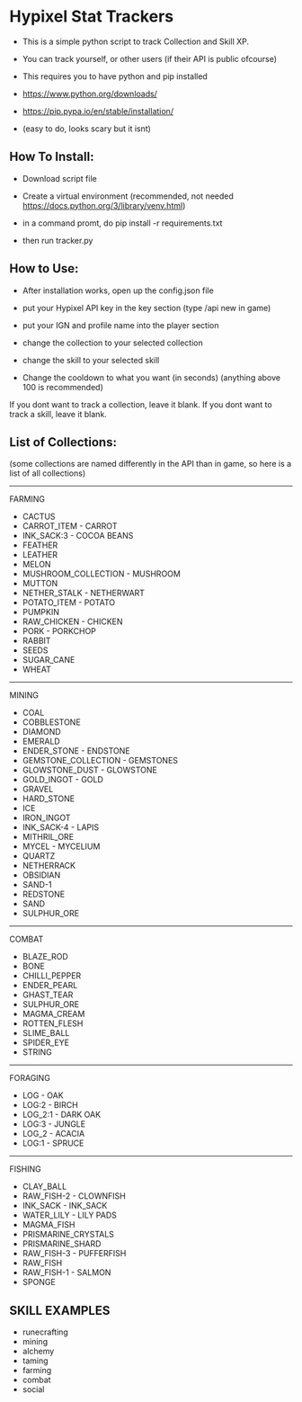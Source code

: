# Hypixel Stat Trackers


- This is a simple python script to track Collection and Skill XP.
- You can track yourself, or other users (if their API is public ofcourse)



- This requires you to have python and pip installed
- https://www.python.org/downloads/
- https://pip.pypa.io/en/stable/installation/
- (easy to do, looks scary but it isnt)

## How To Install:

- Download script file

- Create a virtual environment (recommended, not needed https://docs.python.org/3/library/venv.html)

- in a command promt, do
pip install -r requirements.txt

- then run 
tracker.py

## How to Use:
- After installation works, open up the config.json file

- put your Hypixel API key in the key section (type /api new in game)

- put your IGN and profile name into the player section

- change the collection to your selected collection

- change the skill to your selected skill

- Change the cooldown to what you want (in seconds) (anything above 100 is recommended)

If you dont want to track a collection, leave it blank.
If you dont want to track a skill, leave it blank.


## List of Collections:

(some collections are named differently in the API than in game, so here is a list of all collections)

----------------
FARMING

- CACTUS
- CARROT_ITEM - CARROT
- INK_SACK:3 - COCOA BEANS
- FEATHER
- LEATHER
- MELON
- MUSHROOM_COLLECTION - MUSHROOM
- MUTTON
- NETHER_STALK - NETHERWART
- POTATO_ITEM - POTATO
- PUMPKIN
- RAW_CHICKEN - CHICKEN
- PORK - PORKCHOP
- RABBIT
- SEEDS
- SUGAR_CANE
- WHEAT 
----------------
MINING

- COAL
- COBBLESTONE
- DIAMOND
- EMERALD
- ENDER_STONE - ENDSTONE 
- GEMSTONE_COLLECTION - GEMSTONES
- GLOWSTONE_DUST - GLOWSTONE 
- GOLD_INGOT - GOLD
- GRAVEL
- HARD_STONE 
- ICE
- IRON_INGOT
- INK_SACK-4 - LAPIS
- MITHRIL_ORE
- MYCEL - MYCELIUM 
- QUARTZ
- NETHERRACK
- OBSIDIAN
- SAND-1
- REDSTONE
- SAND
- SULPHUR_ORE
----------------
COMBAT

- BLAZE_ROD
- BONE
- CHILLI_PEPPER
- ENDER_PEARL
- GHAST_TEAR
- SULPHUR_ORE
- MAGMA_CREAM
- ROTTEN_FLESH
- SLIME_BALL
- SPIDER_EYE
- STRING
----------------
FORAGING 

- LOG - OAK
- LOG:2 - BIRCH
- LOG_2:1 - DARK OAK
- LOG:3 - JUNGLE
- LOG_2 - ACACIA
- LOG:1 - SPRUCE
----------------
FISHING

- CLAY_BALL
- RAW_FISH-2 - CLOWNFISH
- INK_SACK - INK_SACK
- WATER_LILY - LILY PADS
- MAGMA_FISH
- PRISMARINE_CRYSTALS
- PRISMARINE_SHARD
- RAW_FISH-3 - PUFFERFISH
- RAW_FISH
- RAW_FISH-1 - SALMON
- SPONGE

## SKILL EXAMPLES

- runecrafting
- mining
- alchemy
- taming 
- farming 
- combat 
- social 

